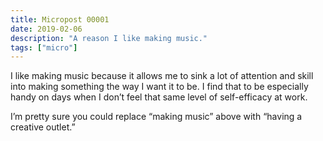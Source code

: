 ```yaml
---
title: Micropost 00001
date: 2019-02-06
description: "A reason I like making music."
tags: ["micro"]
---
```

I like making music because it allows me to sink a lot of attention and skill into making something the way I want it to be. I find that to be especially handy on days when I don’t feel that same level of self-efficacy at work. 

I’m pretty sure you could replace “making music” above with “having a creative outlet.” 
